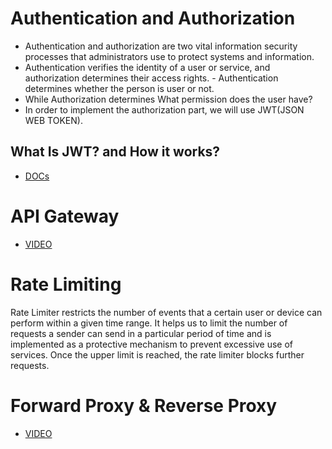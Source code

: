 # Authentication and Authorization

- Authentication and authorization are two vital information security processes that administrators use to protect systems and information.
- Authentication verifies the identity of a user or service, and authorization determines their access rights. - Authentication determines whether the person is user or not.
- While Authorization determines What permission does the user have?
- In order to implement the authorization part, we will use JWT(JSON WEB TOKEN).

## What Is JWT? and How it works?

- [DOCs](https://jwt.io/introduction)

# API Gateway

- [VIDEO](https://drive.google.com/file/d/1J2fW1Au5f7o8eJi471HnssklFtgRCysz/view?usp=drive_link)

# Rate Limiting

Rate Limiter restricts the number of events that a certain user or device can perform within a given time range. It helps us to limit the number of requests a sender can send in a particular period of time and is implemented as a protective mechanism to prevent excessive use of services. Once the upper limit is reached, the rate limiter blocks further requests.

# Forward Proxy & Reverse Proxy

- [VIDEO](https://drive.google.com/file/d/196g67LbAxkCm4aNX78OmWx7GuaPZdP-N/view?usp=drive_link)
